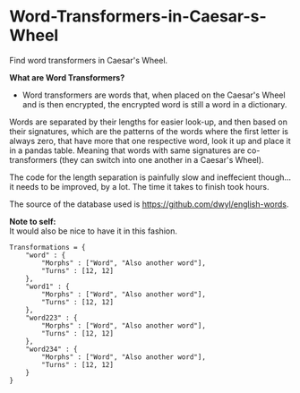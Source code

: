 # Word-Transformers-in-Caesar-s-Wheel
Find word transformers in Caesar's Wheel. 

**What are Word Transformers?**
- Word transformers are words that, when placed on the Caesar's Wheel and is then encrypted, the encrypted word is still a word in a dictionary.

Words are separated by their lengths for easier look-up, and then based on their signatures, which are the patterns of the words where the first letter is always zero, that have
more that one respective word, look it up and place it in a pandas table. Meaning that words with same signatures are co-transformers (they can switch into one another in a
Caesar's Wheel).

The code for the length separation is painfully slow and ineffecient though... it needs to be improved, by a lot. The time it takes to finish took hours.

The source of the database used is https://github.com/dwyl/english-words.

**Note to self:**\
It would also be nice to have it in this fashion.
```
Transformations = {
    "word" : {
        "Morphs" : ["Word", "Also another word"],
        "Turns" : [12, 12]
    },
    "word1" : {
        "Morphs" : ["Word", "Also another word"],
        "Turns" : [12, 12]
    },
    "word223" : {
        "Morphs" : ["Word", "Also another word"],
        "Turns" : [12, 12]
    },
    "word234" : {
        "Morphs" : ["Word", "Also another word"],
        "Turns" : [12, 12]
    }
}
```

